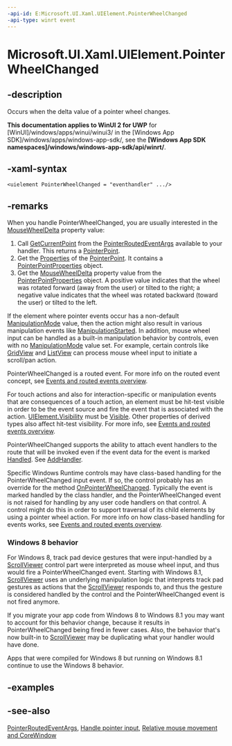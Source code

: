 ```yaml
---
-api-id: E:Microsoft.UI.Xaml.UIElement.PointerWheelChanged
-api-type: winrt event
---
```


<!-- Event syntax
public event Windows.UI.Xaml.Input.PointerEventHandler PointerWheelChanged
-->

# Microsoft.UI.Xaml.UIElement.PointerWheelChanged

## -description

Occurs when the delta value of a pointer wheel changes.

**This documentation applies to WinUI 2 for UWP** for [WinUI]/windows/apps/winui/winui3/ in the [Windows App SDK]/windows/apps/windows-app-sdk/, see the **[Windows App SDK namespaces]/windows/windows-app-sdk/api/winrt/**.

## -xaml-syntax

```xaml
<uielement PointerWheelChanged = "eventhandler" .../>
```

## -remarks

When you handle PointerWheelChanged, you are usually interested in the [MouseWheelDelta](../microsoft.ui.input/pointerpointproperties_mousewheeldelta.md) property value:

1. Call [GetCurrentPoint](/uwp/api/windows.ui.xaml.input.pointerroutedeventargs.getcurrentpoint(windows.ui.xaml.uielement)) from the [PointerRoutedEventArgs](../microsoft.ui.xaml.input/pointerroutedeventargs.md) available to your handler. This returns a [PointerPoint](../microsoft.ui.input/pointerpoint.md).
1. Get the [Properties](../microsoft.ui.input/pointerpoint_properties.md) of the [PointerPoint](../microsoft.ui.input/pointerpoint.md). It contains a [PointerPointProperties](../microsoft.ui.input/pointerpointproperties.md) object.
1. Get the [MouseWheelDelta](../microsoft.ui.input/pointerpointproperties_mousewheeldelta.md) property value from the [PointerPointProperties](../microsoft.ui.input/pointerpointproperties.md) object. A positive value indicates that the wheel was rotated forward (away from the user) or tilted to the right; a negative value indicates that the wheel was rotated backward (toward the user) or tilted to the left.

If the element where pointer events occur has a non-default [ManipulationMode](uielement_manipulationmode.md) value, then the action might also result in various manipulation events like [ManipulationStarted](uielement_manipulationstarted.md). In addition, mouse wheel input can be handled as a built-in manipulation behavior by controls, even with no [ManipulationMode](uielement_manipulationmode.md) value set. For example, certain controls like [GridView](../microsoft.ui.xaml.controls/gridview.md) and [ListView](../microsoft.ui.xaml.controls/listview.md) can process mouse wheel input to initiate a scroll/pan action.

PointerWheelChanged is a routed event. For more info on the routed event concept, see [Events and routed events overview](/windows/uwp/xaml-platform/events-and-routed-events-overview).

For touch actions and also for interaction-specific or manipulation events that are consequences of a touch action, an element must be hit-test visible in order to be the event source and fire the event that is associated with the action. [UIElement.Visibility](uielement_visibility.md) must be [Visible](visibility.md). Other properties of derived types also affect hit-test visibility. For more info, see [Events and routed events overview](/windows/uwp/xaml-platform/events-and-routed-events-overview).

PointerWheelChanged supports the ability to attach event handlers to the route that will be invoked even if the event data for the event is marked [Handled](../microsoft.ui.xaml.input/pointerroutedeventargs_handled.md). See [AddHandler](uielement_addhandler_1350394113.md).

Specific Windows Runtime controls may have class-based handling for the PointerWheelChanged input event. If so, the control probably has an override for the method [OnPointerWheelChanged](/uwp/api/windows.ui.xaml.controls.control.onpointerwheelchanged(windows.ui.xaml.input.pointerroutedeventargs)). Typically the event is marked handled by the class handler, and the PointerWheelChanged event is not raised for handling by any user code handlers on that control. A control might do this in order to support traversal of its child elements by using a pointer wheel action. For more info on how class-based handling for events works, see [Events and routed events overview](/windows/uwp/xaml-platform/events-and-routed-events-overview).

### Windows 8 behavior

For Windows 8, track pad device gestures that were input-handled by a [ScrollViewer](../microsoft.ui.xaml.controls/scrollviewer.md) control part were interpreted as mouse wheel input, and thus would fire a PointerWheelChanged event. Starting with Windows 8.1, [ScrollViewer](../microsoft.ui.xaml.controls/scrollviewer.md) uses an underlying manipulation logic that interprets track pad gestures as actions that the [ScrollViewer](../microsoft.ui.xaml.controls/scrollviewer.md) responds to, and thus the gesture is considered handled by the control and the PointerWheelChanged event is not fired anymore.

If you migrate your app code from Windows 8 to Windows 8.1 you may want to account for this behavior change, because it results in PointerWheelChanged being fired in fewer cases. Also, the behavior that's now built-in to [ScrollViewer](../microsoft.ui.xaml.controls/scrollviewer.md) may be duplicating what your handler would have done.

Apps that were compiled for Windows 8 but running on Windows 8.1 continue to use the Windows 8 behavior.

## -examples

## -see-also

[PointerRoutedEventArgs](../microsoft.ui.xaml.input/pointerroutedeventargs.md), [Handle pointer input](/windows/apps/design/input/handle-pointer-input), [Relative mouse movement and CoreWindow](/en-us/windows/uwp/gaming/relative-mouse-movement)
